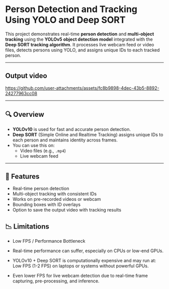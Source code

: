 # Person Detection and Tracking Using YOLO and Deep SORT

This project demonstrates real-time **person detection** and **multi-object tracking** using the **YOLOv5 object detection model** integrated with the **Deep SORT tracking algorithm**. It processes live webcam feed or video files, detects persons using YOLO, and assigns unique IDs to each tracked person.

---
## Output video

https://github.com/user-attachments/assets/fc8b9898-4dec-43b5-8892-24277963cc08

---

## 🔍 Overview

- **YOLOv10** is used for fast and accurate person detection.
- **Deep SORT** (Simple Online and Realtime Tracking) assigns unique IDs to each person and maintains identity across frames.
- You can use this on:
  - Video files (e.g., `.mp4`)
  - Live webcam feed

---

## 🚀 Features

- Real-time person detection
- Multi-object tracking with consistent IDs
- Works on pre-recorded videos or webcam
- Bounding boxes with ID overlays
- Option to save the output video with tracking results

## 📉 Limitations

- Low FPS / Performance Bottleneck
- Real-time performance can suffer, especially on CPUs or low-end GPUs.

- YOLOv10 + Deep SORT is computationally expensive and may run at: Low FPS (1-2 FPS) on laptops or systems without powerful GPUs.
- Even lower FPS for live webcam detection due to real-time frame capturing, pre-processing, and inference.

